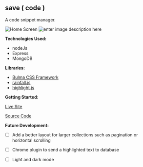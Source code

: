 
## save ( code )

A code snippet manager.

![Home Screen](https://i.imgur.com/0x9Gn83.png)
![enter image description here](https://i.imgur.com/x9vXj9u.png)

**Technologies Used:**
 - nodeJs
 - Express
 - MongoDB

**Libraries:**
 - [Bulma CSS Framework](https://bulma.io/)
 - [rainfall.js](http://raphamorim.io/waterfall.js/)
 - [highlight.js](https://highlightjs.org/)

**Getting Started:**

[Live Site](https://code-save-yrek.onrender.com/)

[Source Code](https://github.com/nickmackenzie/code-save)

**Future Development:**

 - [ ] Add a better layout for larger collections such as pagination or horizontal scrolling
 

 - [ ] Chrome plugin to send a highlighted text to database
 

 - [ ] Light and dark mode
